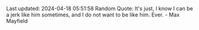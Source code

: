 Last updated: 2024-04-18 05:51:58
Random Quote: It's just, I know I can be a jerk like him sometimes, and I do not want to be like him. Ever. - Max Mayfield